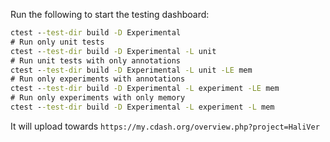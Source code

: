 Run the following to start the testing dashboard:
```cmd
ctest --test-dir build -D Experimental
# Run only unit tests
ctest --test-dir build -D Experimental -L unit
# Run unit tests with only annotations
ctest --test-dir build -D Experimental -L unit -LE mem
# Run only experiments with annotations
ctest --test-dir build -D Experimental -L experiment -LE mem
# Run only experiments with only memory
ctest --test-dir build -D Experimental -L experiment -L mem
```



It will upload towards `https://my.cdash.org/overview.php?project=HaliVer`

